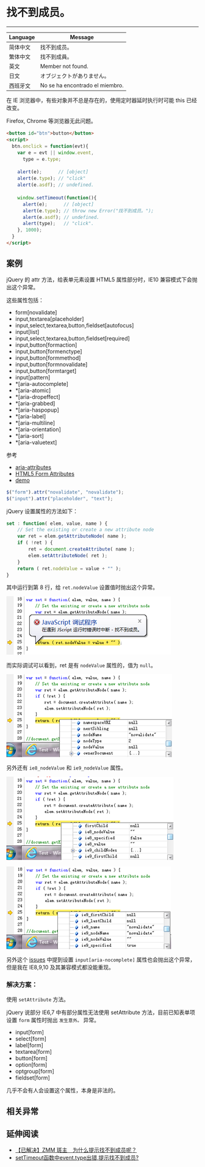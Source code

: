 
# 找不到成员。

----

| Language | Message                         |
|----------|---------------------------------|
| 简体中文 | 找不到成员。                    |
| 繁体中文 | 找不到成員。                    |
| 英文     | Member not found.               |
| 日文     | オブジェクトがありません。      |
| 西班牙文 | No se ha encontrado el miembro. |

在 IE 浏览器中，有些对象并不总是存在的，使用定时器延时执行时可能 this 已经改变。

Firefox, Chrome 等浏览器无此问题。

```html
<button id="btn">button</button>
<script>
  btn.onclick = function(evt){
    var e = evt || window.event,
      type = e.type;

    alert(e);      // [object]
    alert(e.type); // "click"
    alert(e.asdf); // undefined.

    window.setTimeout(function(){
      alert(e);      // [object]
      alert(e.type); // throw new Error("找不到成员。");
      alert(e.asdf); // undefined.
      alert(type);   // "click".
    }, 1000);
  }
</script>
```

## 案例

jQuery 的 attr 方法，给表单元素设置 HTML5 属性部分时，IE10 兼容模式下会抛出这个异常。

这些属性包括：

* form[novalidate]
* input,textarea[placeholder]
* input,select,textarea,button,fieldset[autofocus]
* input[list]
* input,select,textarea,button,fieldset[required]
* input,button[formaction]
* input,button[formenctype]
* input,button[formmethod]
* input,button[formnovalidate]
* input,button[formtarget]
* input[pattern]
* *[aria-autocomplete]
* *[aria-atomic]
* *[aria-dropeffect]
* *[aria-grabbed]
* *[aria-haspopup]
* *[aria-label]
* *[aria-multiline]
* *[aria-orientation]
* *[aria-sort]
* *[aria-valuetext]

参考

* [aria-attributes](http://rawgithub.com/w3c/aria-in-html/master/index.html#definitions-of-states-and-properties-all-aria--attributes)
* [HTML5 Form Attributes](http://www.w3schools.com/html/html5_form_attributes.asp)
* [demo](../example/member-not-found-setAttribute.html)

```js
$("form").attr("novalidate", "novalidate");
$("input").attr("placeholder", "text");
```

jQuery 设置属性的方法如下：

```js
set : function( elem, value, name ) {
    // Set the existing or create a new attribute node
    var ret = elem.getAttributeNode( name );
    if ( !ret ) {
        ret = document.createAttribute( name );
        elem.setAttributeNode( ret );
    }
    return ( ret.nodeValue = value + "" );
}
```

其中运行到第 8 行，给 `ret.nodeValue` 设置值时抛出这个异常。

![找不到成员。](../images/member-not-found.png)

而实际调试可以看到，ret 是有 `nodeValue` 属性的，值为 `null`。

![nodeValue](../images/nodeValue.png)

另外还有 `ie8_nodeValue` 和 `ie9_nodeValue` 属性。

![ie8_nodeValue](../images/ie8_nodeValue.png)

![ie9_nodeValue](../images/ie9_nodeValue.png)

另外这个 [issues](http://bugs.jquery.com/ticket/12577) 中提到设置 `input[aria-nocomplete]`
属性也会抛出这个异常，但是我在 IE8,9,10 及其兼容模式都没能重现。

### 解决方案：

使用 `setAttribute` 方法。

jQuery 说部分 IE6,7 中有部分属性无法使用 setAttribute 方法，目前已知表单项设置
`form` 属性时抛出 `发生意外。` 异常。

* input[form]
* select[form]
* label[form]
* textarea[form]
* button[form]
* option[form]
* optgroup[form]
* fieldset[form]

几乎不会有人会设置这个属性，本身是非法的。


## 相关异常


## 延伸阅读

* [【已解决】ZMM 斑主　为什么提示找不到成员呢？](http://bbs.51js.com/thread-57551-1-1.html)
* [setTimeout函数中event.type出错,提示找不到成员?](http://topic.csdn.net/u/20110117/11/8921bdc1-21a1-4c33-8d0e-b2ff578edb61.html)

